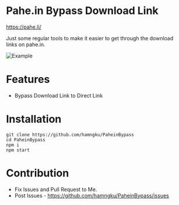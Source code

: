 # Pahe.in Bypass Download Link
https://pahe.li/

Just some regular tools to make it easier to get through the download links on pahe.in.

![Example](https://media.giphy.com/media/cAs1Ovh51mIx3tsen3/giphy.gif)

# Features
- Bypass Download Link to Direct Link

# Installation
```
git clone https://github.com/hamngku/PaheinBypass
cd PaheinBypass
npm i
npm start
```

# Contribution
- Fix Issues and Pull Request to Me.
- Post Issues - https://github.com/hamngku/PaheinBypass/issues
